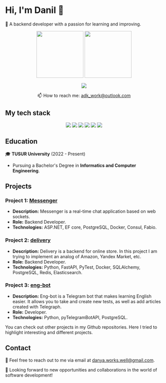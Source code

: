 # Hi, I'm Danil 👋

🚀 A backend developer with a passion for learning and improving.

<p align='center'>
   <a href="https://github-readme-stats.vercel.app/api?username=TriNitki&show_icons=true&count_private=true">
       <img height=150 src="https://github-readme-stats.vercel.app/api?username=TriNitki&show_icons=true&count_private=true"/></a>
   <a href="https://github.com/TriNitki/github-readme-stats">
      <img height=150 src="https://github-readme-stats.vercel.app/api/top-langs/?username=TriNitki&layout=compact"/>
   </a>
</p>

<p align='center'>
   <a href="https://t.me/TriniPy">
       <img src="https://img.shields.io/badge/Telegram-2CA5E0?style=for-the-badge&logo=telegram&logoColor=white"/>
   </a>
</p>
<p align='center'>
   📫 How to reach me: <a href='mailto:adk_work@outlook.com'>adk_work@outlook.com</a>
</p>

## My tech stack

<p align='center'>
   <img src="https://img.shields.io/badge/.NET-5C2D91?style=for-the-badge&logo=.net&logoColor=white"/>
   <img src="https://img.shields.io/badge/Python-3776AB.svg?style=for-the-badge&logo=Python&logoColor=white"/>
   <img src="https://img.shields.io/badge/FastAPI-009688.svg?style=for-the-badge&logo=FastAPI&logoColor=white"/>
   <img src="https://img.shields.io/badge/Docker-2496ED.svg?style=for-the-badge&logo=Docker&logoColor=white"/>
   <img src="https://img.shields.io/badge/PostgreSQL-4169E1.svg?style=for-the-badge&logo=PostgreSQL&logoColor=white"/>
   <img src="https://img.shields.io/badge/Redis-DC382D.svg?style=for-the-badge&logo=Redis&logoColor=white"/> 
</p>

## Education

🎓 **TUSUR University** (2022 - Present)
- Pursuing a Bachelor's Degree in **Informatics and Computer Engineering**.

## Projects

### Project 1: [Messenger](https://github.com/TriNitki/Messenger)

- **Description:** Messenger is a real-time chat application based on web sockets.
- **Role:** Backend Developer.
- **Technologies:** ASP.NET, EF core, PostgreSQL, Docker, Consul, Fabio.

### Project 2: [delivery](https://github.com/TriNitki/delivery)

- **Description:** Delivery is a backend for online store. In this project I am trying to implement an analog of Amazon, Yandex Market, etc.
- **Role:** Backend Developer.
- **Technologies:** Python, FastAPI, PyTest, Docker, SQLAlchemy, PostgreSQL, Redis, Elasticsearch.

### Project 3: [eng-bot](https://github.com/TriNitki/eng_bot)

- **Description:** Eng-bot is a Telegram bot that makes learning English easier. It allows you to take and create new tests, as well as add articles created with Telegraph.
- **Role:** Developer.
- **Technologies:** Python, pyTelegramBotAPI, PostgreSQL.

You can check out other projects in my Github repositories. Here I tried to highlight interesting and different projects.

## Contact

📧 Feel free to reach out to me via email at [danya.works.well@gmail.com](mailto:danya.works.well@gmail.com).

🚀 Looking forward to new opportunities and collaborations in the world of software development!

